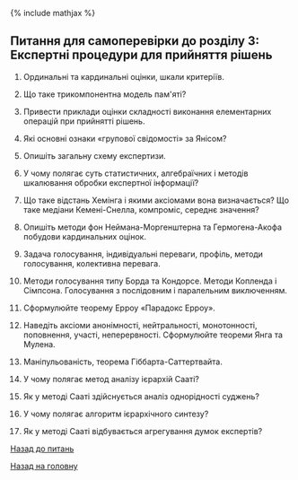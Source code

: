 <!-- 15.05 -->
{% include mathjax %}

## Питання для самоперевірки до розділу 3: Експертні процедури для прийняття рішень

1. Ординальні та кардинальні оцінки, шкали критеріїв.

2. Що таке трикомпонентна модель пам'яті?

3. Привести приклади оцінки складності виконання елементарних операцій при прийнятті рішень.

4. Які основні ознаки &laquo;групової свідомості&raquo; за Янісом?

5. Опишіть загальну схему експертизи.

6. У чому полягає суть статистичних, алгебраїчних і методів шкалювання обробки експертної інформації?

7. Що таке відстань Хемінга і якими аксіомами вона визначається? Що таке медіани Кемені-Снелла, компроміс, середнє значення?

8. Опишіть методи фон&nbsp;Неймана-Моргенштерна та Гермогена-Акофа побудови кардинальних оцінок.

9. Задача голосування, індивідуальні переваги, профіль, методи голосування, колективна перевага.

10. Методи голосування типу Борда та Кондорсе. Методи Копленда і Сімпсона. Голосування з послідовним і паралельним виключенням.

11. Сформулюйте теорему Ерроу &laquo;Парадокс Ерроу&raquo;.

12. Наведіть аксіоми анонімності, нейтральності, монотонності, поповнення, участі, неперервності. Сформулюйте теореми Янга та Мулена.

13. Маніпульованість, теорема Гіббарта-Саттертвайта.

14. У чому полягає метод аналізу ієрархій Сааті?

15. Як у методі Сааті здійснується аналіз однорідності суджень?

16. У чому полягає алгоритм ієрархічного синтезу?

17. Як у методі Сааті відбувається агрегування думок експертів?

[Назад до питань](README.md)

[Назад на головну](../README.md)